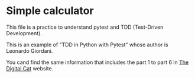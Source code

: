 
# Simple calculator

This file is a practice to understand pytest and TDD (Test-Driven Development).

This is an example of "TDD in Python with Pytest" whose author is Leonardo Giordani.

<p>You cand find the same information that includes the part 1 to part 6 in <a href="https://www.thedigitalcatonline.com/blog/2020/09/10/tdd-in-python-with-pytest-part-1/">The Digital Cat</a> website.</p>

